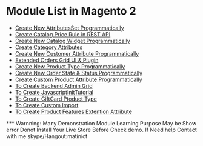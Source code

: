 
# Module List in Magento 2

- [Create New AttributesSet Programmatically ](AttributesSet)
- [Create Catalog Price Rule in REST API ](CatalogRuleApi)
- [Create New Catalog Widget Programmatically ](CatalogWidget)
- [Create Category Attributes](CategoryAttributes)
- [Create New Customer Attribute Programmatically ](CustomerAttribute)
- [Extended Orders Grid UI & Plugin ](ExtendedOrdersGrid)
- [Create New Product Type Programmatically ](NewproductType)
- [Create New Order State & Status Programmatically ](OrderFlow)
- [Create Custom Product Attribute Programmatically ](ProductAttributes)
- [To Create Backend Admin Grid ](TicketingSystem)
- [To Create JavascriptInitTutorial ](JavascriptInitTutorial)
- [To Create GiftCard Ptoduct Type](GiftCard)
- [To Create Custom Import ](CustomImport)
- [To Create Product Features Extention Attribute ](ProductFeatures)



 *** Warnning: Many Demonstration Module Learning Purpose May be Show error Donot Install Your Live Store Before Check demo.
If  Need help Contact with me skype/Hangout:matinict
